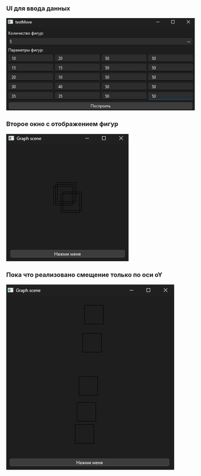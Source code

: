### UI для ввода данных

![screeshot1](img/screen2.jpg)

### Второе окно с отображением фигур

![screeshot1](img/screen3.jpg)

### Пока что реализовано смещение только по оси oY

![screeshot1](img/srceen4.jpg)
